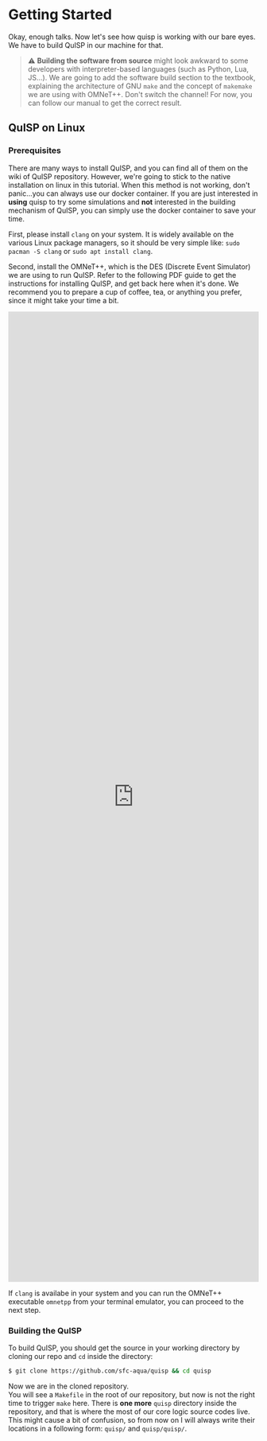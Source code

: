 # Getting Started

Okay, enough talks. Now let's see how quisp is working with our bare eyes. We have to build QuISP in our machine for that.

> :warning: **Building the software from source** might look awkward to some developers with interpreter-based languages (such as Python, Lua, JS...). We are going to add the software build section to the textbook, explaining the architecture of GNU `make` and the concept of `makemake` we are using with OMNeT++. Don't switch the channel! For now, you can follow our manual to get the correct result.

## QuISP on Linux
### Prerequisites
There are many ways to install QuISP, and you can find all of them on the wiki of QuISP repository. However, we're going to stick to the native installation on linux in this tutorial. When this method is not working, don't panic...you can always use our docker container. If you are just interested in **using** quisp to try some simulations and **not** interested in the building mechanism of QuISP, you can simply use the docker container to save your time.  

First, please install `clang` on your system. It is widely available on the various Linux package managers, so it should be very simple like: `sudo pacman -S clang` or `sudo apt install clang`.  

Second, install the OMNeT++, which is the DES (Discrete Event Simulator) we are using to run QuISP. Refer to the following PDF guide to get the instructions for installing QuISP, and get back here when it's done. We recommend you to prepare a cup of coffee, tea, or anything you prefer, since it might take your time a bit.  

<embed src="https://doc.omnetpp.org/omnetpp/InstallGuide.pdf" type="application/pdf" width="100%" height="50%">

If `clang` is availabe in your system and you can run the OMNeT++ executable `omnetpp` from your terminal emulator, you can proceed to the next step.

### Building the QuISP
To build QuISP, you should get the source in your working directory by cloning our repo and `cd` inside the directory:  
```bash
$ git clone https://github.com/sfc-aqua/quisp && cd quisp
```   
Now we are in the cloned repository.  
You will see a `Makefile` in the root of our repository, but now is not the right time to trigger `make` here. There is **one more** `quisp` directory inside the repository, and that is where the most of our core logic source codes live. This might cause a bit of confusion, so from now on I will always write their locations in a following form: `quisp/` and `quisp/quisp/`.

